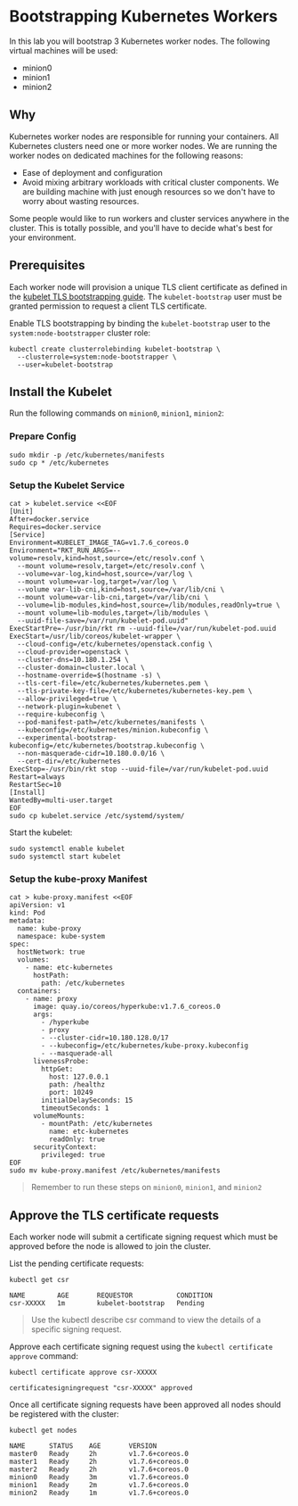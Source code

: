 # Bootstrapping Kubernetes Workers

In this lab you will bootstrap 3 Kubernetes worker nodes. The following virtual machines will be used:

* minion0 
* minion1 
* minion2

## Why

Kubernetes worker nodes are responsible for running your containers. All Kubernetes clusters need one or more worker nodes. We are running the worker nodes on dedicated machines for the following reasons:

* Ease of deployment and configuration
* Avoid mixing arbitrary workloads with critical cluster components. We are building machine with just enough resources so we don't have to worry about wasting resources.

Some people would like to run workers and cluster services anywhere in the cluster. This is totally possible, and you'll have to decide what's best for your environment.

## Prerequisites

Each worker node will provision a unique TLS client certificate as defined in the [kubelet TLS bootstrapping guide](https://kubernetes.io/docs/admin/kubelet-tls-bootstrapping/). The `kubelet-bootstrap` user must be granted permission to request a client TLS certificate. 

Enable TLS bootstrapping by binding the `kubelet-bootstrap` user to the `system:node-bootstrapper` cluster role:

```
kubectl create clusterrolebinding kubelet-bootstrap \
  --clusterrole=system:node-bootstrapper \
  --user=kubelet-bootstrap
```

## Install the Kubelet

Run the following commands on `minion0`, `minion1`, `minion2`:

### Prepare Config

```
sudo mkdir -p /etc/kubernetes/manifests
sudo cp * /etc/kubernetes
```

### Setup the Kubelet Service

```
cat > kubelet.service <<EOF
[Unit]
After=docker.service
Requires=docker.service
[Service]
Environment=KUBELET_IMAGE_TAG=v1.7.6_coreos.0
Environment="RKT_RUN_ARGS=--volume=resolv,kind=host,source=/etc/resolv.conf \
  --mount volume=resolv,target=/etc/resolv.conf \
  --volume=var-log,kind=host,source=/var/log \
  --mount volume=var-log,target=/var/log \
  --volume var-lib-cni,kind=host,source=/var/lib/cni \
  --mount volume=var-lib-cni,target=/var/lib/cni \
  --volume=lib-modules,kind=host,source=/lib/modules,readOnly=true \
  --mount volume=lib-modules,target=/lib/modules \
  --uuid-file-save=/var/run/kubelet-pod.uuid"
ExecStartPre=-/usr/bin/rkt rm --uuid-file=/var/run/kubelet-pod.uuid
ExecStart=/usr/lib/coreos/kubelet-wrapper \
  --cloud-config=/etc/kubernetes/openstack.config \
  --cloud-provider=openstack \
  --cluster-dns=10.180.1.254 \
  --cluster-domain=cluster.local \
  --hostname-override=$(hostname -s) \
  --tls-cert-file=/etc/kubernetes/kubernetes.pem \
  --tls-private-key-file=/etc/kubernetes/kubernetes-key.pem \
  --allow-privileged=true \
  --network-plugin=kubenet \
  --require-kubeconfig \
  --pod-manifest-path=/etc/kubernetes/manifests \
  --kubeconfig=/etc/kubernetes/minion.kubeconfig \
  --experimental-bootstrap-kubeconfig=/etc/kubernetes/bootstrap.kubeconfig \
  --non-masquerade-cidr=10.180.0.0/16 \
  --cert-dir=/etc/kubernetes 
ExecStop=-/usr/bin/rkt stop --uuid-file=/var/run/kubelet-pod.uuid
Restart=always
RestartSec=10
[Install]
WantedBy=multi-user.target
EOF
sudo cp kubelet.service /etc/systemd/system/
```

Start the kubelet:
```
sudo systemctl enable kubelet
sudo systemctl start kubelet
```

### Setup the kube-proxy Manifest

```
cat > kube-proxy.manifest <<EOF
apiVersion: v1
kind: Pod
metadata: 
  name: kube-proxy
  namespace: kube-system
spec: 
  hostNetwork: true
  volumes:
    - name: etc-kubernetes
      hostPath:
        path: /etc/kubernetes
  containers: 
    - name: proxy 
      image: quay.io/coreos/hyperkube:v1.7.6_coreos.0
      args: 
        - /hyperkube
        - proxy 
        - --cluster-cidr=10.180.128.0/17 
        - --kubeconfig=/etc/kubernetes/kube-proxy.kubeconfig
        - --masquerade-all 
      livenessProbe:
        httpGet:
          host: 127.0.0.1 
          path: /healthz
          port: 10249
        initialDelaySeconds: 15
        timeoutSeconds: 1
      volumeMounts:
        - mountPath: /etc/kubernetes
          name: etc-kubernetes
          readOnly: true
      securityContext:
        privileged: true
EOF
sudo mv kube-proxy.manifest /etc/kubernetes/manifests
```

> Remember to run these steps on `minion0`, `minion1`, and `minion2`

## Approve the TLS certificate requests

Each worker node will submit a certificate signing request which must be approved before the node is allowed to join the cluster.

List the pending certificate requests:

```
kubectl get csr
```

```
NAME        AGE       REQUESTOR           CONDITION
csr-XXXXX   1m        kubelet-bootstrap   Pending
```

> Use the kubectl describe csr command to view the details of a specific signing request.

Approve each certificate signing request using the `kubectl certificate approve` command:

```
kubectl certificate approve csr-XXXXX
```

```
certificatesigningrequest "csr-XXXXX" approved
```

Once all certificate signing requests have been approved all nodes should be registered with the cluster:

```
kubectl get nodes
```

```
NAME      STATUS    AGE       VERSION
master0   Ready     2h        v1.7.6+coreos.0
master1   Ready     2h        v1.7.6+coreos.0
master2   Ready     2h        v1.7.6+coreos.0
minion0   Ready     3m        v1.7.6+coreos.0
minion1   Ready     2m        v1.7.6+coreos.0
minion2   Ready     1m        v1.7.6+coreos.0
```
